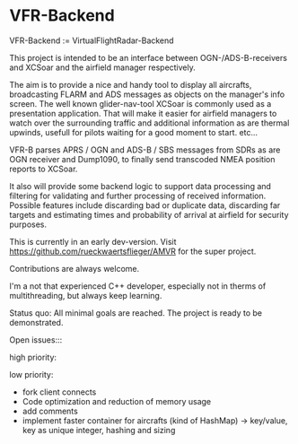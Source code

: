 # VFR-Backend
VFR-Backend := VirtualFlightRadar-Backend

This project is intended to be an interface between OGN-/ADS-B-receivers and XCSoar and the airfield manager respectively.

The aim is to provide a nice and handy tool to display all aircrafts, broadcasting FLARM and ADS messages as objects on the manager's info screen. The well known glider-nav-tool XCSoar is commonly used as a presentation application.
That will make it easier for airfield managers to watch over the surrounding  traffic and additional information as are thermal upwinds, usefull for pilots waiting for a good moment to start.
etc...


VFR-B parses APRS / OGN and ADS-B / SBS messages from SDRs as are OGN receiver and Dump1090, to finally send transcoded NMEA position reports to XCSoar.

It also will provide some backend logic to support data processing and filtering for validating and further processing of received information.  Possible features include discarding bad or duplicate data, discarding far targets and estimating times and probability of arrival at airfield for security purposes.

This is currently in an early dev-version.
Visit https://github.com/rueckwaertsflieger/AMVR for the super project. 


Contributions are always welcome.

I'm a not that experienced C++ developer, especially not in therms of multithreading, but always keep learning.

Status quo:
All minimal goals are reached. The project is ready to be demonstrated.


Open issues:::

high priority:


low priority:

- fork client connects
- Code optimization and reduction of memory usage
- add comments
- implement faster container for aircrafts (kind of HashMap) -> key/value, key as unique integer, hashing and sizing

 
  
